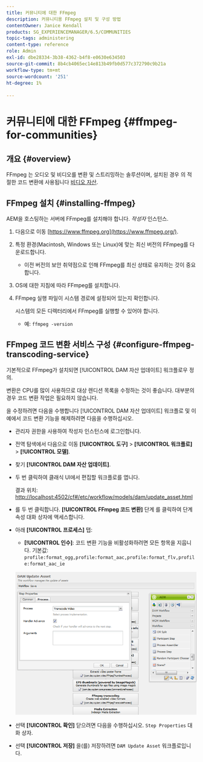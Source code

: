 ```yaml
---
title: 커뮤니티에 대한 FFmpeg
description: 커뮤니티용 FFmpeg 설치 및 구성 방법
contentOwner: Janice Kendall
products: SG_EXPERIENCEMANAGER/6.5/COMMUNITIES
topic-tags: administering
content-type: reference
role: Admin
exl-id: dbe28334-3b38-4362-b4f8-e0630e634503
source-git-commit: 8b4cb4065ec14e813b49fb0d577c372790c9b21a
workflow-type: tm+mt
source-wordcount: '251'
ht-degree: 1%

---
```


# 커뮤니티에 대한 FFmpeg {#ffmpeg-for-communities}

## 개요 {#overview}

FFmpeg 는 오디오 및 비디오를 변환 및 스트리밍하는 솔루션이며, 설치된 경우 의 적절한 코드 변환에 사용됩니다 [비디오 자산](../../help/sites-authoring/default-components-foundation.md#video).

## FFmpeg 설치 {#installing-ffmpeg}

AEM을 호스팅하는 서버에 FFmpeg를 설치해야 합니다. *작성자* 인스턴스.

1. 다음으로 이동 [https://www.ffmpeg.org](https://www.ffmpeg.org/).
1. 특정 환경(Macintosh, Windows 또는 Linux)에 맞는 최신 버전의 FFmpeg를 다운로드합니다.

   * 이전 버전의 보안 취약점으로 인해 FFmpeg를 최신 상태로 유지하는 것이 중요합니다.

1. OS에 대한 지침에 따라 FFmpeg를 설치합니다.

1. FFmpeg 실행 파일이 시스템 경로에 설정되어 있는지 확인합니다.

   시스템의 모든 디렉터리에서 FFmpeg를 실행할 수 있어야 합니다.

   * 예: `ffmpeg -version`

## FFmpeg 코드 변환 서비스 구성 {#configure-ffmpeg-transcoding-service}

기본적으로 FFmpeg가 설치되면 [!UICONTROL DAM 자산 업데이트] 워크플로우 정의.

변환은 CPU를 많이 사용하므로 대상 렌디션 목록을 수정하는 것이 좋습니다. 대부분의 경우 코드 변환 작업은 필요하지 않습니다.

을 수정하려면 다음을 수행합니다 [!UICONTROL DAM 자산 업데이트] 워크플로 및 이 예에서 코드 변환 기능을 해제하려면 다음을 수행하십시오.

* 관리자 권한을 사용하여 작성자 인스턴스에 로그인합니다.
* 전역 탐색에서 다음으로 이동 **[!UICONTROL 도구]** > **[!UICONTROL 워크플로]** > **[!UICONTROL 모델]**.
* 찾기 **[!UICONTROL DAM 자산 업데이트]**.
* 두 번 클릭하여 클래식 UI에서 편집할 워크플로를 엽니다.

  결과 위치: [http://localhost:4502/cf#/etc/workflow/models/dam/update_asset.html](http://localhost:4502/cf#/etc/workflow/models/dam/update_asset.html)

* 를 두 번 클릭합니다. **[!UICONTROL FFmpeg 코드 변환]** 단계 를 클릭하여 단계 속성 대화 상자에 액세스합니다.
* 아래 **[!UICONTROL 프로세스]** 탭:

   * **[!UICONTROL 인수]**: 코드 변환 기능을 비활성화하려면 모든 항목을 지웁니다. 기본값: `profile:format_ogg,profile:format_aac,profile:format_flv,profile:format_aac_ie`

  ![configure-ffmpeg](assets/configure-ffmpeg.png)

* 선택 **[!UICONTROL 확인]** 닫으려면 다음을 수행하십시오. `Step Properties` 대화 상자.

* 선택 **[!UICONTROL 저장]** 을(를) 저장하려면 `DAM Update Asset` 워크플로입니다.
